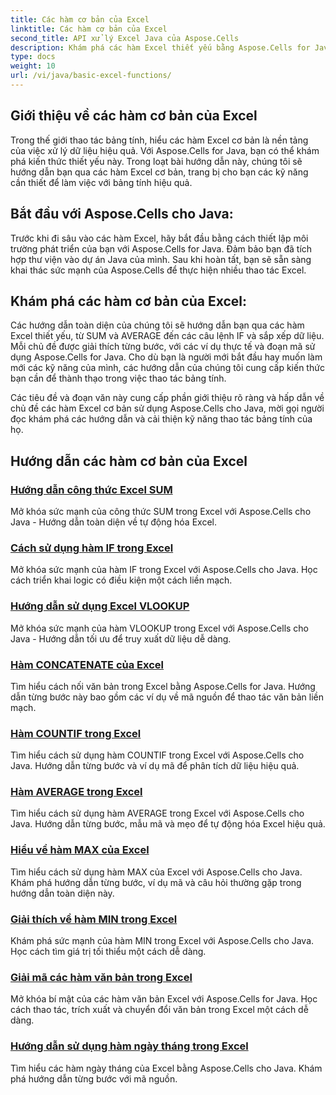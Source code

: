 ```yaml
---
title: Các hàm cơ bản của Excel
linktitle: Các hàm cơ bản của Excel
second_title: API xử lý Excel Java của Aspose.Cells
description: Khám phá các hàm Excel thiết yếu bằng Aspose.Cells for Java. Hướng dẫn của chúng tôi trình bày các kiến thức cơ bản từng bước. Bắt đầu với thao tác bảng tính
type: docs
weight: 10
url: /vi/java/basic-excel-functions/
---
```

## Giới thiệu về các hàm cơ bản của Excel

Trong thế giới thao tác bảng tính, hiểu các hàm Excel cơ bản là nền tảng của việc xử lý dữ liệu hiệu quả. Với Aspose.Cells for Java, bạn có thể khám phá kiến thức thiết yếu này. Trong loạt bài hướng dẫn này, chúng tôi sẽ hướng dẫn bạn qua các hàm Excel cơ bản, trang bị cho bạn các kỹ năng cần thiết để làm việc với bảng tính hiệu quả.

## Bắt đầu với Aspose.Cells cho Java:

Trước khi đi sâu vào các hàm Excel, hãy bắt đầu bằng cách thiết lập môi trường phát triển của bạn với Aspose.Cells for Java. Đảm bảo bạn đã tích hợp thư viện vào dự án Java của mình. Sau khi hoàn tất, bạn sẽ sẵn sàng khai thác sức mạnh của Aspose.Cells để thực hiện nhiều thao tác Excel.

## Khám phá các hàm cơ bản của Excel:

Các hướng dẫn toàn diện của chúng tôi sẽ hướng dẫn bạn qua các hàm Excel thiết yếu, từ SUM và AVERAGE đến các câu lệnh IF và sắp xếp dữ liệu. Mỗi chủ đề được giải thích từng bước, với các ví dụ thực tế và đoạn mã sử dụng Aspose.Cells for Java. Cho dù bạn là người mới bắt đầu hay muốn làm mới các kỹ năng của mình, các hướng dẫn của chúng tôi cung cấp kiến thức bạn cần để thành thạo trong việc thao tác bảng tính.

Các tiêu đề và đoạn văn này cung cấp phần giới thiệu rõ ràng và hấp dẫn về chủ đề các hàm Excel cơ bản sử dụng Aspose.Cells cho Java, mời gọi người đọc khám phá các hướng dẫn và cải thiện kỹ năng thao tác bảng tính của họ.

## Hướng dẫn các hàm cơ bản của Excel
### [Hướng dẫn công thức Excel SUM](./excel-sum-formula-guide/)
Mở khóa sức mạnh của công thức SUM trong Excel với Aspose.Cells cho Java - Hướng dẫn toàn diện về tự động hóa Excel.
### [Cách sử dụng hàm IF trong Excel](./how-to-use-excel-if-function/)
Mở khóa sức mạnh của hàm IF trong Excel với Aspose.Cells cho Java. Học cách triển khai logic có điều kiện một cách liền mạch.
### [Hướng dẫn sử dụng Excel VLOOKUP](./excel-vlookup-tutorial/)
Mở khóa sức mạnh của hàm VLOOKUP trong Excel với Aspose.Cells cho Java - Hướng dẫn tối ưu để truy xuất dữ liệu dễ dàng.
### [Hàm CONCATENATE của Excel](./excel-concatenate-function/)
Tìm hiểu cách nối văn bản trong Excel bằng Aspose.Cells for Java. Hướng dẫn từng bước này bao gồm các ví dụ về mã nguồn để thao tác văn bản liền mạch.
### [Hàm COUNTIF trong Excel](./countif-function-in-excel/)
Tìm hiểu cách sử dụng hàm COUNTIF trong Excel với Aspose.Cells cho Java. Hướng dẫn từng bước và ví dụ mã để phân tích dữ liệu hiệu quả.
### [Hàm AVERAGE trong Excel](./average-function-in-excel/)
Tìm hiểu cách sử dụng hàm AVERAGE trong Excel với Aspose.Cells cho Java. Hướng dẫn từng bước, mẫu mã và mẹo để tự động hóa Excel hiệu quả.
### [Hiểu về hàm MAX của Excel](./understanding-excel-max-function/)
Tìm hiểu cách sử dụng hàm MAX của Excel với Aspose.Cells cho Java. Khám phá hướng dẫn từng bước, ví dụ mã và câu hỏi thường gặp trong hướng dẫn toàn diện này.
### [Giải thích về hàm MIN trong Excel](./min-function-in-excel-explained/)
Khám phá sức mạnh của hàm MIN trong Excel với Aspose.Cells cho Java. Học cách tìm giá trị tối thiểu một cách dễ dàng.
### [Giải mã các hàm văn bản trong Excel](./excel-text-functions-demystified/)
Mở khóa bí mật của các hàm văn bản Excel với Aspose.Cells for Java. Học cách thao tác, trích xuất và chuyển đổi văn bản trong Excel một cách dễ dàng.
### [Hướng dẫn sử dụng hàm ngày tháng trong Excel](./excel-date-functions-tutorial/)
Tìm hiểu các hàm ngày tháng của Excel bằng Aspose.Cells cho Java. Khám phá hướng dẫn từng bước với mã nguồn.
